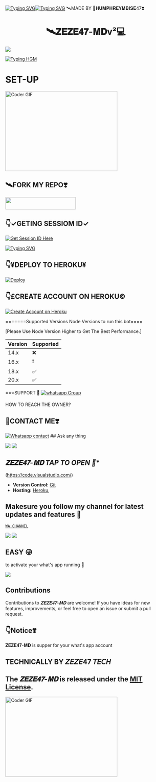 [![Typing SVG](https://readme-typing-svg.demolab.com?font=Fira+Code&pause=1000&width=435&lines=LIFE+ISN'T+FAIR+BUT+IT'S+STILL+GOOD+;How+vexingly+quick+daft+zebras+jump)](https://git.io/typing-svg)[![Typing SVG](https://readme-typing-svg.herokuapp.com?font=Rockstar-ExtraBold&color=F33A6A&lines=WELCOME+TO+𝐙𝐄𝐙𝐄𝟒𝟕+𝐌𝐃+BOTS+MADE+BY;𝘡𝘌𝘡𝘌47;THANKS+FOR+VISITING+MY+REPO)](to)
🛰️MADE BY 🦂𝐇𝐔𝐌𝐏𝐇𝐑𝐄𝐘𝐌𝐁𝐈𝐒𝐄47❣️
 ></a>
 <h1 align="center"> 🛰️𝐙𝐄𝐙𝐄𝟒𝟕-𝐌𝐃v²💻</h1>
   
  </marquee>
</p>
 


  
<a><img src='https://files.catbox.moe/z59hhv.jpg'/>

<a href="https://git.io/typing-hgm"><img src="https://readme-typing-svg.demolab.com?font=Black+Ops+One&size=100&pause=1000&color=ff0000&center=true&width=1000&height=200&lines=ZEZE-MD-V2" alt="Typing HGM" /></a>

# SET-UP 

<img alt="Coder GIF" height=250 width=350 src="https://images.squarespace-cdn.com/content/v1/5769fc401b631bab1addb2ab/1541580611624-TE64QGKRJG8SWAIUS7NS/ke17ZwdGBToddI8pDm48kPoswlzjSVMM-SxOp7CV59BZw-zPPgdn4jUwVcJE1ZvWQUxwkmyExglNqGp0IvTJZamWLI2zvYWH8K3-s_4yszcp2ryTI0HqTOaaUohrI8PI6FXy8c9PWtBlqAVlUS5izpdcIXDZqDYvprRqZ29Pw0o/coding-freak.gif" />

##  🛰️FORK MY REPO❣️
<a 
   align="center"><a href="https://github.com/humphreymbise/ZEZE47-V1/fork"> <img src="https://img.shields.io/badge/FORK%20REPO-colorless?style=for-the-badge&logo=porsche" width="220" height="38.45"/></a></p>


 ## 👇✓GETING SESSIOM ID✓
 
 [![Get Session ID Here](https://img.shields.io/static/v1?label=Session%20ID&message=Generate&color=FF4500&style=for-the-badge&logo=firefox&logoColor=orange)](https://ygmahthke3.onrender.com) 

 
<a href="https://git.io/typing-svg"><img src="https://readme-typing-svg.demolab.com?font=Black+Ops+One&size=100&pause=1000&color=ff0000&center=true&width=1000&height=200&lines=ZEZEFAITH47" alt="Typing SVG" /></a>


 ## 👇¥DEPLOY TO HEROKU¥

[![Deploy](https://www.herokucdn.com/deploy/button.svg)](https://heroku.com/deploy?template=https://github.com/ZEZE47-MD/ZEZE47)

## 👇£CREATE ACCOUNT ON HEROKU© 
[![Create Account on Heroku](https://img.shields.io/badge/GET%20CREATE.HEROKU-magenta?style=for-the-badge&logo=opencv&logoColor=white)](https://heroku.com)  


=======Supported Versions Node Versions to run this bot====

[Please Use Node Version Higher to Get The Best Performance.]

| Version | Supported          |
| ------- | ------------------ |
| 14.x   | :x: |
| 16.x   | ❗                |
| 18.x   | :white_check_mark: |
| 20.x   | ✅                |

==⭐SUPPORT 💪 
<a href="https://whatsapp.com/channel/0029VaeRrcnADTOKzivM0S1r" target="_blank">
    <img alt="whatsapp Group" src="https://img.shields.io/badge/ Whatsapp Support Channel -25D366?style=for-the-badge&logo=whatsapp&logoColor=white" />
  </a>
</p>


HOW TO REACH THE OWNER? 

   

   ## 🤙CONTACT ME❣️
[![Whatsapp contact](https://img.shields.io/badge/Contact-ZEZE%20TECH-25D366?style=for-the-badge&logo=whatsapp)](https://wa.me/255760109840)   ## Ask any thing
  
<a><img src='https://i.imgur.com/LyHic3i.gif'/></a>
<a><img src='https://i.imgur.com/LyHic3i.gif'/></a>


## *𝐙𝐄𝐙𝐄𝟒𝟕-𝐌𝐃 TAP TO OPEN 👐**

(https://code.visualstudio.com/)
- **Version Control:** [Git](https://git-scm.com/)
- **Hosting:** [Heroku](https://heroku.com/),

## Makesure you follow my channel for latest updates and features 🥰
 [`WA CHANNEL`](_https://whatsapp.com/channel/0029VaeRrcnADTOKzivM0S1r_
 )



<a><img src='https://i.imgur.com/LyHic3i.gif'/></a>
<a><img src='https://i.imgur.com/LyHic3i.gif'/></a>
   
   
## EASY 😜 
to activate your what's app running 💨 


<a><img src='https://i.imgur.com/LyHic3i.gif'/></a>

## Contributions


Contributions to *𝐙𝐄𝐙𝐄𝟒𝟕-𝐌𝐃* are welcome! If you have ideas for new features, improvements, or feel free to open an issue or submit a pull request.

## 👇Notice❣️
𝐙𝐄𝐙𝐄𝟒𝟕-𝐌𝐃 is supper for your what's app account 



## TECHNICALLY BY 𝘡𝘌𝘡𝘌47 𝘛𝘌𝘊𝘏



## The *𝐙𝐄𝐙𝐄𝟒𝟕-𝐌𝐃* is released under the [MIT License](https://opensource.org/licenses/MIT).

<img alt="Coder GIF" height=250 width=350 src="https://images.squarespace-cdn.com/content/v1/5769fc401b631bab1addb2ab/1541580611624-TE64QGKRJG8SWAIUS7NS/ke17ZwdGBToddI8pDm48kPoswlzjSVMM-SxOp7CV59BZw-zPPgdn4jUwVcJE1ZvWQUxwkmyExglNqGp0IvTJZamWLI2zvYWH8K3-s_4yszcp2ryTI0HqTOaaUohrI8PI6FXy8c9PWtBlqAVlUS5izpdcIXDZqDYvprRqZ29Pw0o/coding-freak.gif" />


